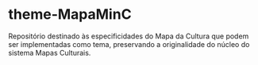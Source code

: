 # theme-MapaMinC
Repositório destinado às especificidades do Mapa da Cultura que podem ser implementadas como tema, preservando a originalidade do núcleo do sistema Mapas Culturais.
